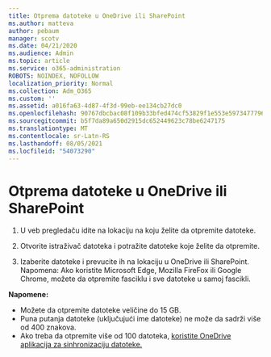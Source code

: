 ```yaml
---
title: Otprema datoteke u OneDrive ili SharePoint
ms.author: matteva
author: pebaum
manager: scotv
ms.date: 04/21/2020
ms.audience: Admin
ms.topic: article
ms.service: o365-administration
ROBOTS: NOINDEX, NOFOLLOW
localization_priority: Normal
ms.collection: Adm_O365
ms.custom: ''
ms.assetid: a016fa63-4d87-4f3d-99eb-ee134cb27dc0
ms.openlocfilehash: 90767dbcbac08f109b33bfed474cf53829f1e553e5973477796b951acf5c8d28
ms.sourcegitcommit: b5f7da89a650d2915dc652449623c78be6247175
ms.translationtype: MT
ms.contentlocale: sr-Latn-RS
ms.lasthandoff: 08/05/2021
ms.locfileid: "54073290"
---
```

# <a name="upload-files-to-onedrive-or-sharepoint"></a>Otprema datoteke u OneDrive ili SharePoint

1. U veb pregledaču idite na lokaciju na koju želite da otpremite datoteke.
    
2. Otvorite istraživač datoteka i potražite datoteke koje želite da otpremite.
    
3. Izaberite datoteke i prevucite ih na lokaciju u OneDrive ili SharePoint. Napomena: Ako koristite Microsoft Edge, Mozilla FireFox ili Google Chrome, možete da otpremite fasciklu i sve datoteke u samoj fascikli.
    
**Napomene:**
- Možete da otpremite datoteke veličine do 15 GB. 
- Puna putanja datoteke (uključujući ime datoteke) ne može da sadrži više od 400 znakova. 
- Ako treba da otpremite više od 100 datoteka, [koristite OneDrive aplikacija za sinhronizaciju datoteke.](https://go.microsoft.com/fwlink/?linkid=866427) 
  


